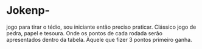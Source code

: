 # Jokenp-
jogo para tirar o tédio, sou iniciante então preciso praticar.
Clássico jogo de pedra, papel e tesoura. Onde os pontos de cada rodada
serão apresentados dentro da tabela. Àquele  que fizer 3 pontos primeiro ganha.
